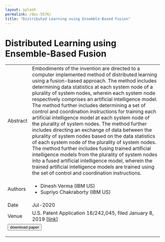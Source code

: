```yaml
---
layout: splash
permalink: /doc-5576/
title: "Distributed Learning using Ensemble-Based Fusion"
---
```


# Distributed Learning using Ensemble-Based Fusion

<table>
    <tbody>
    <tr>
        <td>Abstract</td>
        <td>Embodiments of the invention are directed to a computer implemented method of distributed learning using a fusion-based approach. The method includes determining data statistics at each system node of a plurality of system nodes, wherein each system node respectively comprises an artificial intelligence model. The method further includes determining a set of control and coordination instructions for training each artificial intelligence model at each system node of the plurality of system nodes. The method further includes directing an exchange of data between the plurality of system nodes based on the data statistics of each system node of the plurality of system nodes. The method further includes fusing trained artificial intelligence models from the plurality of system nodes into a fused artificial intelligence model, wherein the trained artificial intelligence models are trained using the set of control and coordination instructions.</td>
    </tr>
    <tr>
        <td>Authors</td>
        <td>
            <ul>
                <li>Dinesh Verma (IBM US)</li>
                <li>Supriyo Chakraborty (IBM US)</li>
            </ul>
        </td>
    </tr>
    <tr>
        <td>Date</td>
        <td>Jul-2020</td>
    </tr>
    <tr>
        <td>Venue</td>
        <td>U.S. Patent Application 16/242,045, filed January 8, 2019 [<a href="https://patents.google.com/patent/US20200219014A1/en">link</a>]</td>
    </tr>
        <tr>
            <td colspan="2">
                <form method="get" action="https://patents.google.com/patent/US20200219014A1/en">
                    <button type="submit">download paper</button>
                </form>
            </td>
        </tr>
    </tbody>
</table>
